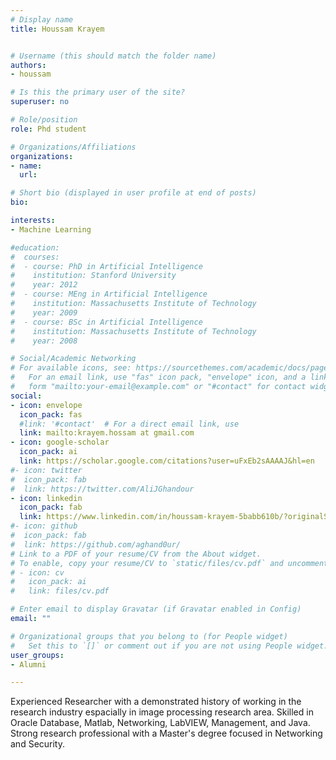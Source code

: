 ```yaml
---
# Display name
title: Houssam Krayem


# Username (this should match the folder name)
authors:
- houssam

# Is this the primary user of the site?
superuser: no

# Role/position
role: Phd student

# Organizations/Affiliations
organizations:
- name:
  url:

# Short bio (displayed in user profile at end of posts)
bio:

interests:
- Machine Learning

#education:
#  courses:
#  - course: PhD in Artificial Intelligence
#    institution: Stanford University
#    year: 2012
#  - course: MEng in Artificial Intelligence
#    institution: Massachusetts Institute of Technology
#    year: 2009
#  - course: BSc in Artificial Intelligence
#    institution: Massachusetts Institute of Technology
#    year: 2008

# Social/Academic Networking
# For available icons, see: https://sourcethemes.com/academic/docs/page-builder/#icons
#   For an email link, use "fas" icon pack, "envelope" icon, and a link in the
#   form "mailto:your-email@example.com" or "#contact" for contact widget.
social:
- icon: envelope
  icon_pack: fas
  #link: '#contact'  # For a direct email link, use
  link: mailto:krayem.hossam at gmail.com
- icon: google-scholar
  icon_pack: ai
  link: https://scholar.google.com/citations?user=uFxEb2sAAAAJ&hl=en
#- icon: twitter
#  icon_pack: fab
#  link: https://twitter.com/AliJGhandour
- icon: linkedin
  icon_pack: fab
  link: https://www.linkedin.com/in/houssam-krayem-5babb610b/?originalSubdomain=lb
#- icon: github
#  icon_pack: fab
#  link: https://github.com/aghand0ur/
# Link to a PDF of your resume/CV from the About widget.
# To enable, copy your resume/CV to `static/files/cv.pdf` and uncomment the lines below.
# - icon: cv
#   icon_pack: ai
#   link: files/cv.pdf

# Enter email to display Gravatar (if Gravatar enabled in Config)
email: ""

# Organizational groups that you belong to (for People widget)
#   Set this to `[]` or comment out if you are not using People widget.
user_groups:
- Alumni

---
```

Experienced Researcher with a demonstrated history of working in the research industry espacially in image processing research area. Skilled in Oracle Database, Matlab, Networking, LabVIEW, Management, and Java. Strong research professional with a Master's degree focused in Networking and Security.


